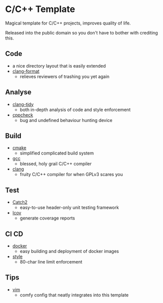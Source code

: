 # C/C++ Template

Magical template for C/C++ projects, improves quality of life.

Released into the public domain so you don't have to bother with crediting this.

## Code

* a nice directory layout that is easily extended
* [clang-format](https://clang.llvm.org/docs/ClangFormat.html)
  * relieves reviewers of trashing you yet again

## Analyse

* [clang-tidy](https://clang.llvm.org/extra/clang-tidy/)
  * both in-depth analysis of code and style enforcement
* [cppcheck](http://cppcheck.sourceforge.net/)
  * bug and undefined behaviour hunting device

## Build

* [cmake](https://cmake.org/)
  * simplified complicated build system
* [gcc](https://gcc.gnu.org/)
  * blessed, holy grail C/C++ compiler
* [clang](https://clang.llvm.org/)
  * fruity C/C++ compiler for when GPLv3 scares you

## Test

* [Catch2](https://github.com/catchorg/Catch2)
  * easy-to-use header-only unit testing framework
* [lcov](http://ltp.sourceforge.net/coverage/lcov.php)
  * generate coverage reports

## CI CD

* [docker](https://git.mel.vin/cicd/docker)
  * easy building and deployment of docker images
* [style](https://git.mel.vin/cicd/style)
  * 80-char line limit enforcement

## Tips

* [vim](https://git.mel.vin/conf/vim)
  * comfy config that neatly integrates into this template
